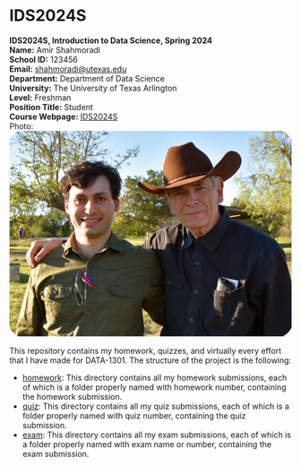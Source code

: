 # IDS2024S

**IDS2024S, Introduction to Data Science, Spring 2024**  
**Name:** Amir Shahmoradi  
**School ID:** 123456  
**Email:** shahmoradi@utexas.edu  
**Department:** Department of Data Science  
**University:** The University of Texas Arlington  
**Level:** Freshman  
**Position Title:** Student    
**Course Webpage:** [IDS2024S](www.cdslab.org/IDS2024S)  
Photo:  
![A photo of Amir](AmirShahmoradi.png)  

This repository contains my homework, quizzes, and virtually every effort that I have made for DATA-1301. The structure of the project is the following:

+ [homework](./hw): This directory contains all my homework submissions, each of which is a folder properly named with homework number, containing the homework submission.  
+ [quiz](./quiz): This directory contains all my quiz submissions, each of which is a folder properly named with quiz number, containing the quiz submission.  
+ [exam](./exam): This directory contains all my exam submissions, each of which is a folder properly named with exam name or number, containing the exam submission.

